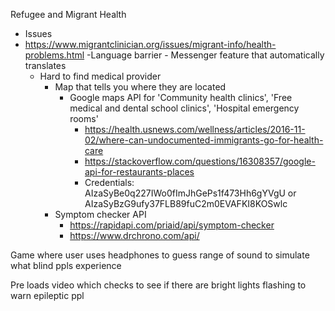 Refugee and Migrant Health
- Issues
- https://www.migrantclinician.org/issues/migrant-info/health-problems.html
    -Language barrier
      - Messenger feature that automatically translates
    - Hard to find medical provider
      - Map that tells you where they are located
          - Google maps API for 'Community health clinics', 'Free medical and dental school clinics', 'Hospital emergency rooms'
              - https://health.usnews.com/wellness/articles/2016-11-02/where-can-undocumented-immigrants-go-for-health-care
              - https://stackoverflow.com/questions/16308357/google-api-for-restaurants-places
              - Credentials: AIzaSyBe0q227IWo0fImJhGePs1f473Hh6gYVgU or AIzaSyBzG9ufy37FLB89fuC2m0EVAFKI8KOSwlc
      - Symptom checker API
        - https://rapidapi.com/priaid/api/symptom-checker
        - https://www.drchrono.com/api/

Game where user uses headphones to guess range of sound to simulate what blind ppls experience

Pre loads video which checks to see if there are bright lights flashing to warn epileptic ppl
